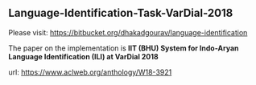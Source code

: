 ## Language-Identification-Task-VarDial-2018

Please visit:
 https://bitbucket.org/dhakadgourav/language-identification

The paper on the implementation is **IIT (BHU) System for Indo-Aryan Language Identification (ILI) at
VarDial 2018**

url: https://www.aclweb.org/anthology/W18-3921
